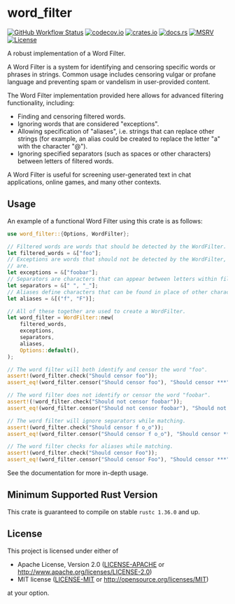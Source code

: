 # word_filter

[![GitHub Workflow Status](https://img.shields.io/github/workflow/status/Anders429/word_filter/Tests)](https://github.com/Anders429/word_filter/actions)
[![codecov.io](https://img.shields.io/codecov/c/gh/Anders429/word_filter)](https://codecov.io/gh/Anders429/word_filter)
[![crates.io](https://img.shields.io/crates/v/word_filter)](https://crates.io/crates/word_filter)
[![docs.rs](https://docs.rs/word_filter/badge.svg)](https://docs.rs/word_filter)
[![MSRV](https://img.shields.io/badge/rustc-1.36.0+-yellow.svg)](#minimum-supported-rust-version)
[![License](https://img.shields.io/crates/l/word_filter)](#license)

A robust implementation of a Word Filter.

A Word Filter is a system for identifying and censoring specific words or phrases in strings. Common
usage includes censoring vulgar or profane language and preventing spam or vandelism in 
user-provided content.

The Word Filter implementation provided here allows for advanced filtering functionality, including:
- Finding and censoring filtered words.
- Ignoring words that are considered "exceptions".
- Allowing specification of "aliases", i.e. strings that can replace other strings (for example, an
alias could be created to replace the letter "a" with the character "@").
- Ignoring specified separators (such as spaces or other characters) between letters of filtered
words.

A Word Filter is useful for screening user-generated text in chat applications, online games, and
many other contexts.

## Usage
An example of a functional Word Filter using this crate is as follows:

```rust
use word_filter::{Options, WordFilter};

// Filtered words are words that should be detected by the WordFilter.
let filtered_words = &["foo"];
// Exceptions are words that should not be detected by the WordFilter, even if words inside them 
// are.
let exceptions = &["foobar"];
// Separators are characters that can appear between letters within filtered words.
let separators = &[" ", "_"];
// Aliases define characters that can be found in place of other characters in a match.
let aliases = &[("f", "F")];

// All of these together are used to create a WordFilter.
let word_filter = WordFilter::new(
    filtered_words,
    exceptions,
    separators,
    aliases,
    Options::default(),
);

// The word filter will both identify and censor the word "foo".
assert!(word_filter.check("Should censor foo"));
assert_eq!(word_filter.censor("Should censor foo"), "Should censor ***");

// The word filter does not identify or censor the word "foobar".
assert!(!word_filter.check("Should not censor foobar"));
assert_eq!(word_filter.censor("Should not censor foobar"), "Should not censor foobar");

// The word filter will ignore separators while matching.
assert!(word_filter.check("Should censor f o_o"));
assert_eq!(word_filter.censor("Should censor f o_o"), "Should censor *****");

// The word filter checks for aliases while matching.
assert!(word_filter.check("Should censor Foo"));
assert_eq!(word_filter.censor("Should censor Foo"), "Should censor ***");
```

See the documentation for more in-depth usage.

## Minimum Supported Rust Version
This crate is guaranteed to compile on stable `rustc 1.36.0` and up.

## License
This project is licensed under either of

* Apache License, Version 2.0
([LICENSE-APACHE](https://github.com/Anders429/word_filter/blob/HEAD/LICENSE-APACHE) or
http://www.apache.org/licenses/LICENSE-2.0)
* MIT license
([LICENSE-MIT](https://github.com/Anders429/word_filter/blob/HEAD/LICENSE-MIT) or
http://opensource.org/licenses/MIT)

at your option.
